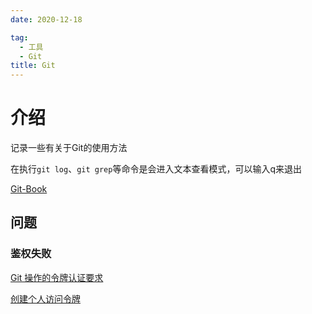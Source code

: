 ```yaml
---
date: 2020-12-18

tag:
  - 工具
  - Git
title: Git
---
```


[//]: # (<AutoCatalog />)


# 介绍
记录一些有关于Git的使用方法

在执行`git log`、`git grep`等命令是会进入文本查看模式，可以输入q来退出

[Git-Book](https://git-scm.com/book/zh/v2)


## 问题

### 鉴权失败

[‎Git 操作的令牌认证要求‎](https://github.blog/2020-12-15-token-authentication-requirements-for-git-operations/)

[创建个人访问令牌](https://docs.github.com/en/github/authenticating-to-github/keeping-your-account-and-data-secure/creating-a-personal-access-token)